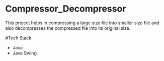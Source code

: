 # Compressor_Decompressor
This project helps in compressing a large size file into smaller size file and also decompresses the compressed file into its original size.

#Tech Stack
* Java
* Java Swing
